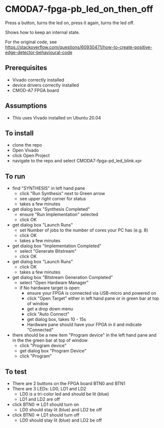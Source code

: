 # CMODA7-fpga-pb_led_on_then_off

Press a button, turns the led on, press it again, turns the led off.

Shows how to keep an internal state.

For the original code, see https://stackoverflow.com/questions/60930471/how-to-create-positive-edge-detector-behavioural-code

## Prerequisites

* Vivado correctly installed
* device drivers correctly installed
* CMOD-A7 FPGA board

## Assumptions
* This uses Vivado installed on Ubuntu 20.04

## To install
* clone the repo
* Open Vivado
* click Open Project
* navigate to the repo and select CMODA7-fpga-pd_led_blink.xpr

## To run
* find "SYNTHESIS" in left hand pane
  * click "Run Synthesis" next to Green arrow
  * see upper right corner for status
  * takes a few minutes
* get dialog box "Synthesis Completed"
  * ensure "Run Implementation" selected
  * click OK
* get dialog box "Launch Runs"
  * set Number of jobs to the number of cores your PC has (e.g. 8)
  * click OK
  * takes a few minutes
* get dialog box "Implementation Completed"
  * select "Generate Bitstream"
  * click OK
* get dialog box "Launch Runs"
  * click OK
  * takes a few minutes
* get dialog box "Bitstream Generation Completed"
  * select "Open Hardware Manager"
  * if No hardware target is open:
     * ensure your FPGA is connected via USB-micro and powered on
     * click "Open Target" either in left hand pane or in green bar at top of window
     * get a drop down menu
     * click "Auto Connect"
     * get dialog box, takes 10 - 15s
     * Hardware pane should have your FPGA in it and indicate "Connected"
* there should be a new item "Program device" in the left hand pane and in the the green bar at top of window
  * click "Program device"
  * get dialog box "Program Device"
  * click "Program"

## To test
* There are 2 buttons on the FPGA board BTN0 and BTN1
* There are 3 LEDs: LD0, LD1 and LD2
  * LD0 is a tri-color led and should be lit (blue)
  * LD1 and LD2 are off
* click BTN0 => LD1 should turn on
  * LD0 should stay lit (blue) and LD2 be off
* click BTN0 => LD1 should turn off
  * LD0 should stay lit (blue) and LD2 be off
     
  
